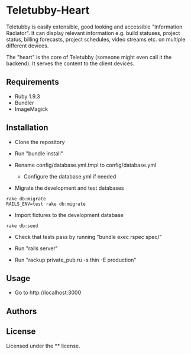 Teletubby-Heart
===============

Teletubby is easily extensible, good looking and accessible "Information Radiator". It can display relevant information e.g. build statuses, project status, billing forecasts, project schedules, video streams etc. on multiple different devices.

The "heart" is the core of Teletubby (someone might even call it the backend). It serves the content to the client devices.

Requirements
------------

* Ruby 1.9.3
* Bundler
* ImageMagick

Installation
------------

* Clone the repository

* Run "bundle install"

* Rename config/database.yml.tmpl to config/database.yml
    * Configure the database.yml if needed

* Migrate the development and test databases
```
rake db:migrate
RAILS_ENV=test rake db:migrate
```

* Import fixtures to the development database
```
rake db:seed
```

* Check that tests pass by running "bundle exec rspec spec/"

* Run "rails server"

* Run "rackup private_pub.ru -s thin -E production"


Usage
-----

* Go to http://localhost:3000


Authors
-------


License
-------

Licensed under the ** license.